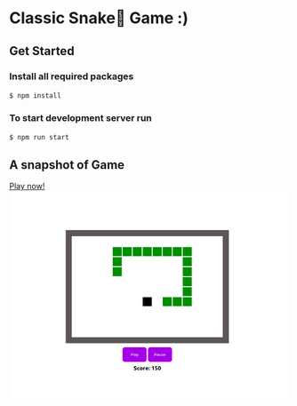# Classic Snake🐍 Game :)
## Get Started
### Install all required packages

```console
$ npm install
```

### To start development server run

```console
$ npm run start
```


## A snapshot of Game
[Play now!](https://manishkr1101.github.io/Snake-Game/)
![snapshot of game](https://github.com/manishkr1101/Snake-Game/blob/master/assets/gameplay1.png)
